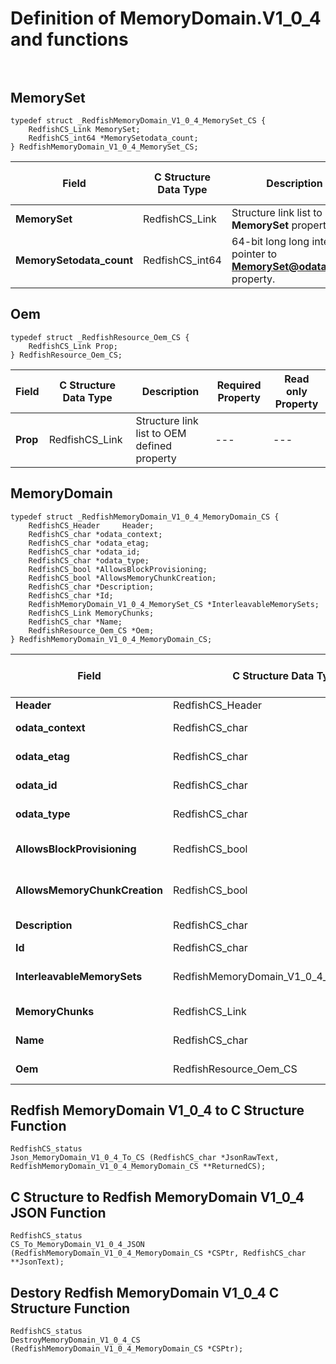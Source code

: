 # Definition of MemoryDomain.V1_0_4 and functions<br><br>

## MemorySet
    typedef struct _RedfishMemoryDomain_V1_0_4_MemorySet_CS {
        RedfishCS_Link MemorySet;
        RedfishCS_int64 *MemorySetodata_count;
    } RedfishMemoryDomain_V1_0_4_MemorySet_CS;

|Field |C Structure Data Type|Description |Required Property|Read only Property
| ---  | --- | --- | --- | ---
|**MemorySet**|RedfishCS_Link| Structure link list to **MemorySet** property.| No| Yes
|**MemorySetodata_count**|RedfishCS_int64| 64-bit long long interger pointer to **MemorySet@odata.count** property.| No| No


## Oem
    typedef struct _RedfishResource_Oem_CS {
        RedfishCS_Link Prop;
    } RedfishResource_Oem_CS;

|Field |C Structure Data Type|Description |Required Property|Read only Property
| ---  | --- | --- | --- | ---
|**Prop**|RedfishCS_Link| Structure link list to OEM defined property| ---| ---


## MemoryDomain
    typedef struct _RedfishMemoryDomain_V1_0_4_MemoryDomain_CS {
        RedfishCS_Header     Header;
        RedfishCS_char *odata_context;
        RedfishCS_char *odata_etag;
        RedfishCS_char *odata_id;
        RedfishCS_char *odata_type;
        RedfishCS_bool *AllowsBlockProvisioning;
        RedfishCS_bool *AllowsMemoryChunkCreation;
        RedfishCS_char *Description;
        RedfishCS_char *Id;
        RedfishMemoryDomain_V1_0_4_MemorySet_CS *InterleavableMemorySets;
        RedfishCS_Link MemoryChunks;
        RedfishCS_char *Name;
        RedfishResource_Oem_CS *Oem;
    } RedfishMemoryDomain_V1_0_4_MemoryDomain_CS;

|Field |C Structure Data Type|Description |Required Property|Read only Property
| ---  | --- | --- | --- | ---
|**Header**|RedfishCS_Header|Redfish C structure header|---|---
|**odata_context**|RedfishCS_char| String pointer to **@odata.context** property.| No| No
|**odata_etag**|RedfishCS_char| String pointer to **@odata.etag** property.| No| No
|**odata_id**|RedfishCS_char| String pointer to **@odata.id** property.| Yes| No
|**odata_type**|RedfishCS_char| String pointer to **@odata.type** property.| Yes| No
|**AllowsBlockProvisioning**|RedfishCS_bool| Boolean pointer to **AllowsBlockProvisioning** property.| No| Yes
|**AllowsMemoryChunkCreation**|RedfishCS_bool| Boolean pointer to **AllowsMemoryChunkCreation** property.| No| Yes
|**Description**|RedfishCS_char| String pointer to **Description** property.| No| Yes
|**Id**|RedfishCS_char| String pointer to **Id** property.| Yes| Yes
|**InterleavableMemorySets**|RedfishMemoryDomain_V1_0_4_MemorySet_CS| Structure points to **InterleavableMemorySets** property.| No| No
|**MemoryChunks**|RedfishCS_Link| Structure link list to **MemoryChunks** property.| No| Yes
|**Name**|RedfishCS_char| String pointer to **Name** property.| Yes| Yes
|**Oem**|RedfishResource_Oem_CS| Structure points to **Oem** property.| No| No
## Redfish MemoryDomain V1_0_4 to C Structure Function
    RedfishCS_status
    Json_MemoryDomain_V1_0_4_To_CS (RedfishCS_char *JsonRawText, RedfishMemoryDomain_V1_0_4_MemoryDomain_CS **ReturnedCS);

## C Structure to Redfish MemoryDomain V1_0_4 JSON Function
    RedfishCS_status
    CS_To_MemoryDomain_V1_0_4_JSON (RedfishMemoryDomain_V1_0_4_MemoryDomain_CS *CSPtr, RedfishCS_char **JsonText);

## Destory Redfish MemoryDomain V1_0_4 C Structure Function
    RedfishCS_status
    DestroyMemoryDomain_V1_0_4_CS (RedfishMemoryDomain_V1_0_4_MemoryDomain_CS *CSPtr);

